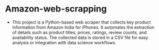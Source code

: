 # Amazon-web-scrapping

- This project is a Python-based web scraper that collects key product information from Amazon India for iPhones. It automates the extraction of details such as product titles, prices, ratings, review counts, and availability status. The collected data is stored in a CSV file for easy analysis or integration with data science workflows.
